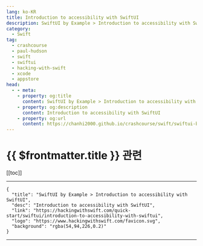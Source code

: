 ```yaml
---
lang: ko-KR
title: Introduction to accessibility with SwiftUI
description: SwiftUI by Example > Introduction to accessibility with SwiftUI
category:
  - Swift
tag: 
  - crashcourse
  - paul-hudson
  - swift
  - swiftui
  - hacking-with-swift
  - xcode
  - appstore
head:
  - - meta:
    - property: og:title
      content: SwiftUI by Example > Introduction to accessibility with SwiftUI
    - property: og:description
      content: Introduction to accessibility with SwiftUI
    - property: og:url
      content: https://chanhi2000.github.io/crashcourse/swift/swiftui-by-example/22-accessibility/introduction-to-accessibility-with-swiftui.html
---
```


# {{ $frontmatter.title }} 관련

[[toc]]

---

```component VPCard
{
  "title": "SwiftUI by Example > Introduction to accessibility with SwiftUI",
  "desc": "Introduction to accessibility with SwiftUI",
  "link": "https://hackingwithswift.com/quick-start/swiftui/introduction-to-accessibility-with-swiftui",
  "logo": "https://www.hackingwithswift.com/favicon.svg",
  "background": "rgba(54,94,226,0.2)"
}
```

---

<TagLinks />